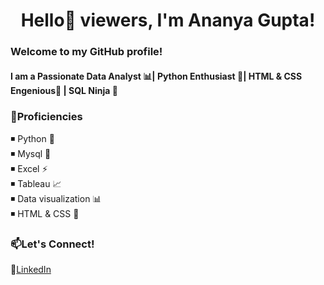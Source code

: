 <h1 align="center">Hello👋 viewers, I'm Ananya Gupta!</h1>
<h3>Welcome to my GitHub profile!</h3>
<h4> I am a Passionate Data Analyst 📊| Python Enthusiast 🐍| HTML & CSS Engenious🎨 | SQL Ninja 🎇</h4>

### 🚀Proficiencies
<p>
◾ Python 🐍<br>
◾ Mysql 🎇<br>
◾ Excel ⚡ <br>
◾ Tableau 📈<br>
◾ Data visualization 📊 <br>
◾ HTML & CSS 🎨<br>
</p> 

### 📫Let's Connect!

🔹[LinkedIn](https://www.linkedin.com/in/ananyagupta40/)
